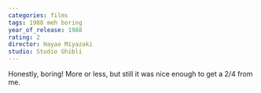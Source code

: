 ```yaml
---
categories: films
tags: 1988 meh boring
year_of_release: 1988
rating: 2
director: Hayao Miyazaki
studio: Studio Ghibli
---
```


Honestly, boring! More or less, but still it was nice enough to get a 2/4 from me.

